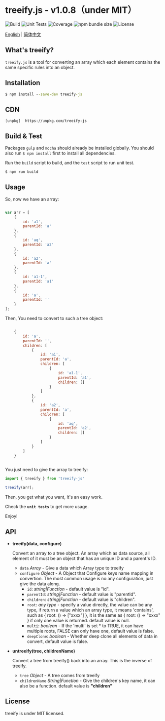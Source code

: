 
treeify.js - v1.0.8（under MIT）
===============================

![Build](https://img.shields.io/badge/build-passing-green.svg)
![Unit Tests](https://img.shields.io/badge/tests-8%20passed-green.svg)
![Coverage](https://img.shields.io/badge/coverage-100%25-green.svg)
![npm bundle size](https://img.shields.io/bundlephobia/min/treeify-js.svg)
![License](https://img.shields.io/github/license/mwc/treeify.svg)

[English](./readme.md) | [简体中文](./zh-cn.md)

What's treeify?
---------------
`treeify.js` is a tool for converting an array which each element contains the same specific rules into an object.


Installation
------------
```cmd
$ npm install --save-dev treeify-js
```

CDN
-----
```
[unpkg]  https://unpkg.com/treeify-js
```


Build & Test
------------
Packages `gulp` and `mocha` should already be installed globally.
You should also run `$ npm install` first to install all dependencies.

Run the `build` script to build, and the `test` script to run unit test.


```cmd
$ npm run build
```

Usage
-----

So, now we have an array:


```javascript

var arr = [
    {
        id: 'a1',
        parentId: 'a'
    },
    {
        id: 'aq',
        parentId: 'a2'
    },
    {
        id: 'a2',
        parentId: 'a'
    },
    {
        id: 'a1-1',
        parentId: 'a1'
    },
    {
        id: 'a',
        parentId: ''
    }
];
```

Then, You need to convert to such a tree object:

```javascript

    {
        id: 'a',
        parentId: '',
        children: [
            {
                id: 'a1',
                parentId: 'a',
                children: [
                    {
                        id: 'a1-1',
                        parentId: 'a1',
                        children: []
                    }
                ]
            },
            {
                id: 'a2',
                parentId: 'a',
                children: [
                    {
                        id: 'aq',
                        parentId: 'a2',
                        children: []
                    }
                ]
            }
        ]
    }
    
```

You just need to give the array to treeify:

```javascript
import { treeify } from 'treeify-js'

treeify(arr);
```

Then, you get what you want, It's an easy work.

Check the **`unit tests`** to get more usage.

Enjoy!

API
---
+ **treeify(data, configure)**

	Convert an array to a tree object. An array which as data source, all element of it must be an object that has an unique ID and a parent's ID.

	- `data` *Array* - Give a data which Array type to treeify
	- `configure` *Object* - A Object that Configure keys name mapping in convertion. The most common usage is no any configuration, just give the data along.
		* `id`: *string|Function* - default value is "id".
		* `parentId`: *string|Function* - default value is "parentId".
		* `children`: *string|Function* - default value is "children".
		* `root`: *any type* - specify a value directly, the value can be any type, if return a value which an array type, it means 'contains', such as { root: () => ["xxxx"] }, it is the same as { root: () => "xxxx" } if only one value is returned. default value is null.
		* `multi`: *boolean* - If the 'multi' is set * to TRUE, it can have multiple roots, FALSE can only have one, default value is false.
		* `deepClone`: *boolean* - Whether deep clone all elements of data in convert, default value is false.

+ **untreeify(tree, childrenName)**

	Convert a tree from treeify() back into an array. This is the inverse of treeify.

	- `tree` *Object* - A tree comes from treeify
	- `childrenName` *String|Function* - Give the children's key name, it can also be a function. default value is **"children"**


License
--------
treeify is under MIT licensed.